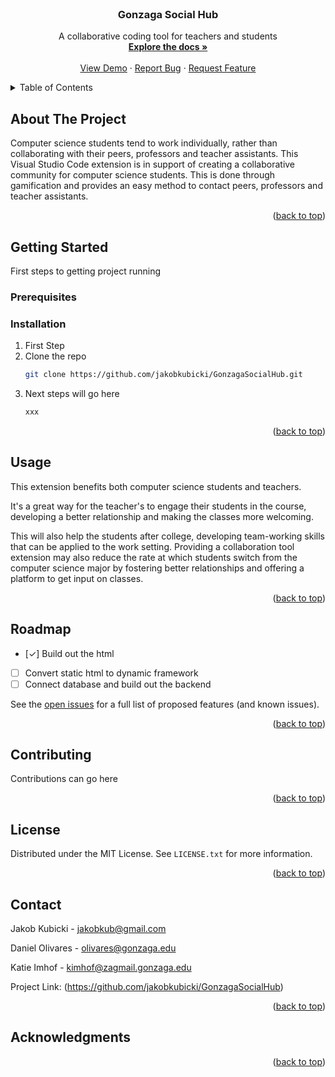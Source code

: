 <div id="top"></div>
<br />
<div align="center">
  </a>
<h3 align="center">Gonzaga Social Hub</h3>

  <p align="center">
    A collaborative coding tool for teachers and students
    <br />
    <a href="https://github.com/jakobkubicki/GonzagaSocialHub"><strong>Explore the docs »</strong></a>
    <br />
    <br />
    <a href="https://github.com/jakobkubicki/GonzagaSocialHub">View Demo</a>
    ·
    <a href="https://github.com/jakobkubicki/GonzagaSocialHub/issues">Report Bug</a>
    ·
    <a href="https://github.com/jakobkubicki/GonzagaSocialHub/issues">Request Feature</a>
  </p>
</div>



<!-- TABLE OF CONTENTS -->
<details>
  <summary>Table of Contents</summary>
  <ol>
    <li>
      <a href="#about-the-project">About The Project</a>
      <ul>
        <li><a href="#built-with">Built With</a></li>
      </ul>
    </li>
    <li>
      <a href="#getting-started">Getting Started</a>
      <ul>
        <li><a href="#prerequisites">Prerequisites</a></li>
        <li><a href="#installation">Installation</a></li>
      </ul>
    </li>
    <li><a href="#usage">Usage</a></li>
    <li><a href="#roadmap">Roadmap</a></li>
    <li><a href="#contributing">Contributing</a></li>
    <li><a href="#license">License</a></li>
    <li><a href="#contact">Contact</a></li>
    <li><a href="#acknowledgments">Acknowledgments</a></li>
  </ol>
</details>



<!-- ABOUT THE PROJECT -->
## About The Project

Computer science students tend to work individually, rather than collaborating with their peers, professors and teacher assistants. This Visual Studio Code extension is in support of creating a collaborative community for computer science students. This is done through gamification and provides an easy method to contact peers, professors and teacher assistants.

<p align="right">(<a href="#top">back to top</a>)</p>

<!-- GETTING STARTED -->
## Getting Started

First steps to getting project running

### Prerequisites

### Installation

1. First Step
2. Clone the repo
   ```sh
   git clone https://github.com/jakobkubicki/GonzagaSocialHub.git
   ```
3. Next steps will go here
   ```sh
   xxx
   ```


<p align="right">(<a href="#top">back to top</a>)</p>



<!-- USAGE EXAMPLES -->
## Usage

This extension benefits both computer science students and teachers.

It's a great way for the teacher's to engage their students in the course, developing a better relationship and making the classes more welcoming.

This will also help the students after college, developing team-working skills that can be applied to the work setting.  Providing a collaboration tool extension may also reduce the rate at which students switch from the computer science major by fostering better relationships and offering a platform to get input on classes.


<p align="right">(<a href="#top">back to top</a>)</p>



<!-- ROADMAP -->
## Roadmap

- [✓] Build out the html
- [ ] Convert static html to dynamic framework
- [ ] Connect database and build out the backend

See the [open issues](https://github.com/jakobkubciki/GonzagaSocialHub/issues) for a full list of proposed features (and known issues).

<p align="right">(<a href="#top">back to top</a>)</p>



<!-- CONTRIBUTING -->
## Contributing

Contributions can go here

<p align="right">(<a href="#top">back to top</a>)</p>



<!-- LICENSE -->
## License

Distributed under the MIT License. See `LICENSE.txt` for more information.

<p align="right">(<a href="#top">back to top</a>)</p>



<!-- CONTACT -->
## Contact

Jakob Kubicki - jakobkub@gmail.com

Daniel Olivares - olivares@gonzaga.edu

Katie Imhof - kimhof@zagmail.gonzaga.edu

Project Link: (https://github.com/jakobkubicki/GonzagaSocialHub)

<p align="right">(<a href="#top">back to top</a>)</p>



<!-- ACKNOWLEDGMENTS -->
## Acknowledgments


<p align="right">(<a href="#top">back to top</a>)</p>

